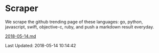 # Scraper

We scrape the github trending page of these languages: go, python, javascript, swift, objective-c, ruby, and push a markdown result everyday.

[2018-05-14.md](https://github.com/henson/Scraper/blob/master/2018-05-14.md)

Last Updated: 2018-05-14 10:14:42